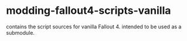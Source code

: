 # modding-fallout4-scripts-vanilla
contains the script sources for vanilla Fallout 4. intended to be used as a submodule.
